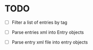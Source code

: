 # TODO

- [ ] Filter a list of entries by tag

- [ ] Parse entries xml into Entry objects

- [ ] Parse entry xml file into entry objects
